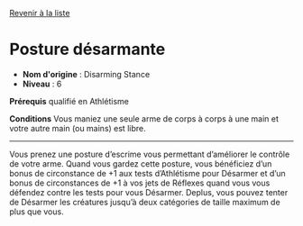 [Revenir à la liste](list.md)

# Posture désarmante

 * **Nom d'origine** : Disarming Stance
 * **Niveau** : 6


<p><strong>Prérequis</strong> qualifié en Athlétisme</p>
<p><strong>Conditions</strong> Vous maniez une seule arme de corps à corps à une main et votre autre main (ou mains) est libre.</p>
<hr>
<p>Vous prenez une posture d’escrime vous permettant d’améliorer le contrôle de votre arme. Quand vous gardez cette posture, vous bénéficiez d’un bonus de circonstance de +1 aux tests d’Athlétisme pour Désarmer et d’un bonus de circonstances de +1 à vos jets de Réflexes quand vous vous défendez contre les tests pour vous Désarmer. Deplus, vous pouvez tenter de Désarmer les créatures jusqu’à deux catégories de taille maximum de plus que vous.</p>